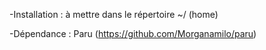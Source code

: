 -Installation : à mettre dans le répertoire ~/ (home)

-Dépendance : Paru (https://github.com/Morganamilo/paru)
